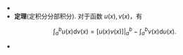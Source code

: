 -
- **定理**(定积分分部积分). 对于函数 $u(x), v(x)$，有

$$ \int_a^b u(x)\mathrm{d} v(x) = [u(x)v(x)] \big|_a^b - \int_a^b v(x) \mathrm{d} u(x). $$

-
